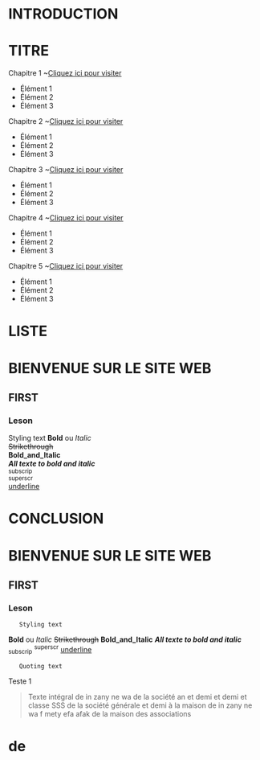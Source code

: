 # INTRODUCTION 
# TITRE
Chapitre 1 ~<a href="https://www.example.com">Cliquez ici pour visiter</a>
<ul>
	  <li>Élément 1</li>
	  <li>Élément 2</li>
	  <li>Élément 3</li>
	</ul>

Chapitre 2 ~<a href="https://www.example.com">Cliquez ici pour visiter</a>
<ul>
	  <li>Élément 1</li>
	  <li>Élément 2</li>
	  <li>Élément 3</li>
	</ul>

Chapitre 3 ~<a href="https://www.example.com">Cliquez ici pour visiter</a>
<ul>
	  <li>Élément 1</li>
	  <li>Élément 2</li>
	  <li>Élément 3</li>
	</ul>

Chapitre 4 ~<a href="https://www.example.com">Cliquez ici pour visiter</a>
<ul>
	  <li>Élément 1</li>
	  <li>Élément 2</li>
	  <li>Élément 3</li>
	</ul>

Chapitre 5 ~<a href="https://www.example.com">Cliquez ici pour visiter</a>
<ul>
	  <li>Élément 1</li>
	  <li>Élément 2</li>
	  <li>Élément 3</li>
	</ul>

# LISTE
# BIENVENUE SUR LE SITE WEB
## FIRST
### Leson 
Styling text
**Bold** ou _Italic_<br>
~~Strikethrough~~<br>
**Bold_and_Italic**<br>
***All texte to bold and italic***<br>
<sub>subscrip</sub><br>
<sup>superscr</sup><br>
<Ins>underline</ins>




# CONCLUSION
# BIENVENUE SUR LE SITE WEB
## FIRST
### Leson 
       Styling text
**Bold** ou _Italic_
~~Strikethrough~~
**Bold_and_Italic**
***All texte to bold and italic***
<sub>subscrip</sub>
<sup>superscr</sup>
<Ins>underline</ins>

       Quoting text 
Teste 1
> Texte intégral de in zany ne wa de la société an et demi et demi et classe SSS de la société générale et demi à la maison de in zany ne wa f mety efa afak de la maison des associations

# de
